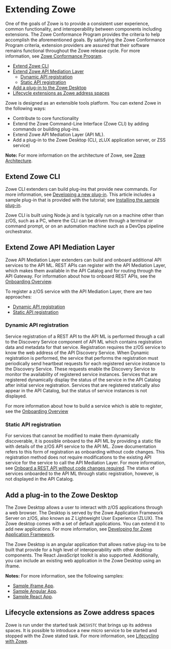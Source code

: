 # Extending Zowe

One of the goals of Zowe is to provide a consistent user experience, common functionality, and interoperability between components including extensions. The Zowe Conformance Program provides the criteria to help accomplish the aforementioned goals. By satisfying the Zowe Conformance Program criteria, extension providers are assured that their software remains functional throughout the Zowe release cycle. For more information, see [Zowe Conformance Program](zowe-conformance-program.md).

- [Extend Zowe CLI](#extend-zowe-cli)
- [Extend Zowe API Mediation Layer](#extend-zowe-api-mediation-layer)
  - [Dynamic API registration](#dynamic-api-registration)
  - [Static API registration](#static-api-registration)
- [Add a plug-in to the Zowe Desktop](#add-a-plug-in-to-the-zowe-desktop)
- [Lifecycle extensions as Zowe address spaces](#lifecycle-extensions-as-zowe-address-spaces)

Zowe is designed as an extensible tools platform. You can extend Zowe in the following ways:

- Contribute to core functionality
- Extend the Zowe Command-Line Interface (Zowe CLI) by adding commands or building plug-ins.
- Extend Zowe API Mediation Layer (API ML). 
- Add a plug-in to the Zowe Desktop (CLI, zLUX application server, or ZSS service)

**Note:** For more information on the architecture of Zowe, see [Zowe Architecture](../getting-started/zowe-architecture.md).

## Extend Zowe CLI

Zowe CLI extenders can build plug-ins that provide new commands. For more information, see [Developing a new plug-in](extend-cli/cli-developing-a-plugin.md). This article includes a sample plug-in that is provided with the tutorial; see [Installing the sample plug-in](extend-cli/cli-installing-sample-plugin.md).

Zowe CLI is built using Node.js and is typically run on a machine other than z/OS, such as a PC, where the CLI can be driven through a terminal or command prompt, or on an automation machine such as a DevOps pipeline orchestrator. 

## Extend Zowe API Mediation Layer 

Zowe API Mediation Layer extenders can build and onboard additional API services to the API ML. REST APIs can register with the API Mediation Layer, which makes them available in the API Catalog and for routing through the API Gateway. For information about how to onboard REST APIs, see the [Onboarding Overview](extend-apiml/onboard-overview.md). 

To register a z/OS service with the API Mediation Layer, there are two approaches:
- [Dynamic API registration](#dynamic-api-registration)
- [Static API registration](#static-api-registration)

### Dynamic API registration

Service registration of a REST API to the API ML is performed through a call to the Discovery Service component of API ML which contains registration data and metadata for that service. Registration requires the z/OS service to know the web address of the API Discovery Service. When Dynamic registration is performed, the service that performs the registration must periodically send heartbeat requests for each registered service instance to the Discovery Service. These requests enable the Discovery Service to monitor the availability of registered service instances. Services that are registered dynamically display the status of the service in the API Catalog after initial service registration. Services that are registered statically also appear in the API Catalog, but the status of service instances is not displayed. 

For more information about how to build a service which is able to register, see the [Onboarding Overview](extend-apiml/onboard-overview.md)  

### Static API registration

For services that cannot be modified to make them dynamically discoverable, it is possible onboard to the API ML by providing a static file with details of the z/OS API service to the API ML. Zowe documentation refers to this form of registration as onboarding without code changes. This registration method does not require modifications to the existing API service for the service to call the API Mediation Layer. For more information, see [Onboard a REST API without code changes required](extend-apiml/onboard-static-definition.md). The status of services onboarded to the API ML through static registration, however, is not displayed in the API Catalog.

## Add a plug-in to the Zowe Desktop

The Zowe Desktop allows a user to interact with z/OS applications through a web browser. The Desktop is served by the Zowe Application Framework Server on z/OS, also known as Z Lightweight User Experience (ZLUX). The Zowe desktop comes with a set of default applications. You can extend it to add new applications. For more information, see [Developing for Zowe Application Framework](extend-desktop/mvd-extendingzlux.md).

The Zowe Desktop is an angular application that allows native plug-ins to be built that provide for a high level of interoperability with other desktop components.  The React JavaScript toolkit is also supported. Additionally, you can include an existing web application in the Zowe Desktop using an iframe.

**Notes:** For more information, see the following samples:

- [Sample iframe App](extend-desktop/mvd-extendingzlux.md#sample-iframe-app).
- [Sample Angular App](extend-desktop/mvd-extendingzlux.md#sample-angular-app).
- [Sample React App](extend-desktop/mvd-extendingzlux.md#sample-react-app).

## Lifecycle extensions as Zowe address spaces

Zowe is run under the started task `ZWESVSTC` that brings up its address spaces. It is possible to introduce a new micro service to be started and stopped with the Zowe stated task. For more information, see [Lifecycling with Zowe](lifecycling-with-zwesvstc.md).

